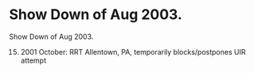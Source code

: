 # Show Down of Aug 2003.

Show Down of Aug 2003.

15.  2001 October: RRT Allentown, PA, temporarily blocks/postpones UIR attempt